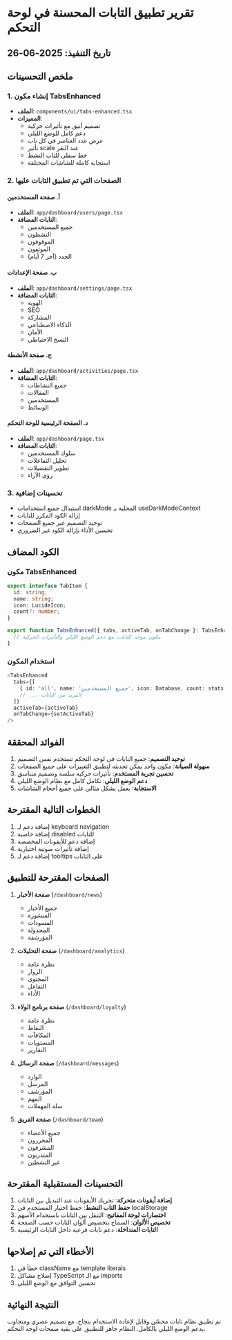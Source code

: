 # تقرير تطبيق التابات المحسنة في لوحة التحكم

## تاريخ التنفيذ: 2025-06-26

## ملخص التحسينات

### 1. إنشاء مكون TabsEnhanced
- **الملف**: `components/ui/tabs-enhanced.tsx`
- **المميزات**:
  - تصميم أنيق مع تأثيرات حركية
  - دعم كامل للوضع الليلي
  - عرض عدد العناصر في كل تاب
  - تأثير scale عند النقر
  - خط سفلي للتاب النشط
  - استجابة كاملة للشاشات المختلفة

### 2. الصفحات التي تم تطبيق التابات عليها

#### أ. صفحة المستخدمين
- **الملف**: `app/dashboard/users/page.tsx`
- **التابات المضافة**:
  - جميع المستخدمين
  - النشطون
  - الموقوفون
  - الموثقون
  - الجدد (آخر 7 أيام)

#### ب. صفحة الإعدادات
- **الملف**: `app/dashboard/settings/page.tsx`
- **التابات المضافة**:
  - الهوية
  - SEO
  - المشاركة
  - الذكاء الاصطناعي
  - الأمان
  - النسخ الاحتياطي

#### ج. صفحة الأنشطة
- **الملف**: `app/dashboard/activities/page.tsx`
- **التابات المضافة**:
  - جميع النشاطات
  - المقالات
  - المستخدمين
  - الوسائط

#### د. الصفحة الرئيسية للوحة التحكم
- **الملف**: `app/dashboard/page.tsx`
- **التابات المضافة**:
  - سلوك المستخدمين
  - تحليل التفاعلات
  - تطوير التفضيلات
  - رؤى الآراء

### 3. تحسينات إضافية
- استبدال جميع استخدامات darkMode المحلية بـ useDarkModeContext
- إزالة الكود المكرر للتابات
- توحيد التصميم عبر جميع الصفحات
- تحسين الأداء بإزالة الكود غير الضروري

## الكود المضاف

### مكون TabsEnhanced
```typescript
export interface TabItem {
  id: string;
  name: string;
  icon: LucideIcon;
  count?: number;
}

export function TabsEnhanced({ tabs, activeTab, onTabChange }: TabsEnhancedProps) {
  // مكون موحد للتابات مع دعم الوضع الليلي والتأثيرات الحركية
}
```

### استخدام المكون
```typescript
<TabsEnhanced
  tabs={[
    { id: 'all', name: 'جميع المستخدمين', icon: Database, count: stats.total },
    // ... المزيد من التابات
  ]}
  activeTab={activeTab}
  onTabChange={setActiveTab}
/>
```

## الفوائد المحققة

1. **توحيد التصميم**: جميع التابات في لوحة التحكم تستخدم نفس التصميم
2. **سهولة الصيانة**: مكون واحد يمكن تحديثه لتطبيق التغييرات على جميع الصفحات
3. **تحسين تجربة المستخدم**: تأثيرات حركية سلسة وتصميم متناسق
4. **دعم الوضع الليلي**: تكامل كامل مع نظام الوضع الليلي
5. **الاستجابة**: يعمل بشكل مثالي على جميع أحجام الشاشات

## الخطوات التالية المقترحة

1. إضافة دعم لـ keyboard navigation
2. إضافة خاصية disabled للتابات
3. إضافة دعم للأيقونات المخصصة
4. إضافة تأثيرات صوتية اختيارية
5. إضافة دعم لـ tooltips على التابات

## الصفحات المقترحة للتطبيق

1. **صفحة الأخبار** (`/dashboard/news`)
   - جميع الأخبار
   - المنشورة
   - المسودات
   - المجدولة
   - المؤرشفة

2. **صفحة التحليلات** (`/dashboard/analytics`)
   - نظرة عامة
   - الزوار
   - المحتوى
   - التفاعل
   - الأداء

3. **صفحة برنامج الولاء** (`/dashboard/loyalty`)
   - نظرة عامة
   - النقاط
   - المكافآت
   - المستويات
   - التقارير

4. **صفحة الرسائل** (`/dashboard/messages`)
   - الوارد
   - المرسل
   - المؤرشف
   - المهم
   - سلة المهملات

5. **صفحة الفريق** (`/dashboard/team`)
   - جميع الأعضاء
   - المحررون
   - المشرفون
   - المتدربون
   - غير النشطين

## التحسينات المستقبلية المقترحة

1. **إضافة أيقونات متحركة**: تحريك الأيقونات عند التبديل بين التابات
2. **حفظ التاب النشط**: حفظ اختيار المستخدم في localStorage
3. **اختصارات لوحة المفاتيح**: التنقل بين التابات باستخدام الأسهم
4. **تخصيص الألوان**: السماح بتخصيص ألوان التابات حسب الصفحة
5. **التابات المتداخلة**: دعم تابات فرعية داخل التابات الرئيسية

## الأخطاء التي تم إصلاحها

1. خطأ في className مع template literals
2. إصلاح مشاكل TypeScript مع الـ imports
3. تحسين التوافق مع الوضع الليلي

## النتيجة النهائية

تم تطبيق نظام تابات محسّن وقابل لإعادة الاستخدام بنجاح، مع تصميم عصري ومتجاوب يدعم الوضع الليلي بالكامل. النظام جاهز للتطبيق على بقية صفحات لوحة التحكم. 